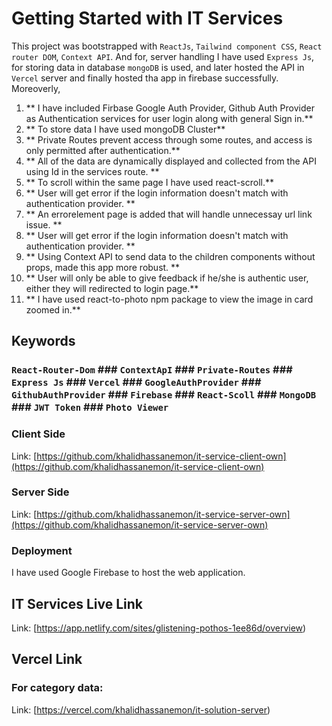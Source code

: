 # Getting Started with IT Services

This project was bootstrapped with `ReactJs`, `Tailwind component CSS`, `React router DOM`, `Context API`. And for, server handling I have used `Express Js`, for storing data in database `mongoDB` is used, and later hosted the API in `Vercel` server and finally hosted tha app in firebase successfully. Moreoverly,

1. ** I have included Firbase Google Auth Provider, Github Auth Provider as Authentication services for user login along with general Sign in.**
2. ** To store data I have used mongoDB Cluster**
3. ** Private Routes prevent access through some routes, and access is only permitted after authentication.**
4. ** All of the data are dynamically displayed and collected from the API using Id in the services route. **
5. ** To scroll within the same page I have used react-scroll.**
6. ** User will get error if the login information doesn't match with authentication provider. **
7. ** An errorelement page is added that will handle unnecessay url link issue. **
8. ** User will get error if the login information doesn't match with authentication provider. **
9. ** Using Context API to send data to the children components without props, made this app more robust. **
10. ** User will only be able to give feedback if he/she is authentic user, either they will redirected to login page.**
12. ** I have used react-to-photo npm package to view the image in card zoomed in.**


## Keywords

### `React-Router-Dom` ### `ContextApI` ### `Private-Routes` ### `Express Js` ### `Vercel` ### `GoogleAuthProvider`  ### `GithubAuthProvider` ### `Firebase` ### `React-Scoll` ### `MongoDB`  ### `JWT Token` ### `Photo Viewer` 


### Client Side

Link: [https://github.com/khalidhassanemon/it-service-client-own](https://github.com/khalidhassanemon/it-service-client-own)

### Server Side

Link: [https://github.com/khalidhassanemon/it-service-server-own](https://github.com/khalidhassanemon/it-service-server-own)


### Deployment

I have used Google Firebase to host the web application.

## IT Services Live Link

Link: [https://app.netlify.com/sites/glistening-pothos-1ee86d/overview)


## Vercel Link 

### For category data:
Link: [https://vercel.com/khalidhassanemon/it-solution-server)

